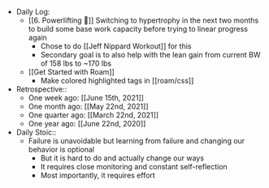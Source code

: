 - Daily Log:
    - [[6. Powerlifting 🍖]] Switching to hypertrophy in the next two months to build some base work capacity before trying to linear progress again
        - Chose to do [[Jeff Nippard Workout]] for this
        - Secondary goal is to also help with the lean gain from current BW of 158 lbs to ~170 lbs
    - [[Get Started with Roam]]
        - Make colored highlighted tags in [[roam/css]]
- Retrospective::
    - One week ago: [[June 15th, 2021]]
    - One month ago: [[May 22nd, 2021]]
    - One quarter ago: [[March 22nd, 2021]]
    - One year ago: [[June 22nd, 2020]]
- Daily Stoic::
    - Failure is unavoidable but learning from failure and changing our behavior is optional
        - But it is hard to do and actually change our ways
        - It requires close monitoring and constant self-reflection
        - Most importantly, it requires effort
